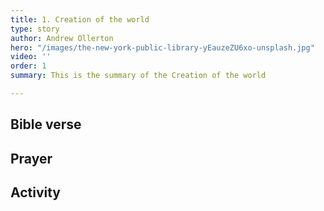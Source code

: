 ```yaml
---
title: 1. Creation of the world
type: story
author: Andrew Ollerton
hero: "/images/the-new-york-public-library-yEauzeZU6xo-unsplash.jpg"
video: ''
order: 1
summary: This is the summary of the Creation of the world

---
```

## Bible verse

## Prayer

## Activity